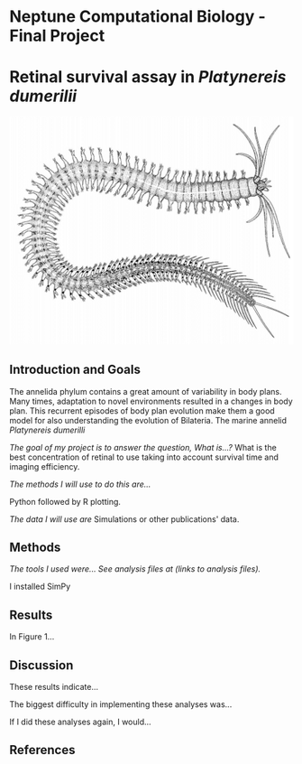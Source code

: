 # Neptune Computational Biology - Final Project


# **Retinal survival assay in** *Platynereis dumerilii*


![Figure 1 - Platynereis](./Platynereis.png?raw=true)

## Introduction and Goals

The annelida phylum contains a great amount of variability in body plans. Many times, adaptation to novel environments resulted in a changes in body plan. This recurrent episodes of body plan evolution make them a good model for also understanding the evolution of Bilateria.
The marine annelid *Platynereis dumerilli* 

*The goal of my project is to answer the question, What is...?*
What is the best concentration of retinal to use taking into account survival time and imaging efficiency.

*The methods I will use to do this are...*

Python followed by R plotting.

*The data I will use are* 
Simulations or other publications' data.

## **Methods**

*The tools I used were... See analysis files at (links to analysis files).*

I installed SimPy


## **Results**

In Figure 1...

## Discussion

These results indicate...

The biggest difficulty in implementing these analyses was...

If I did these analyses again, I would...

## References


